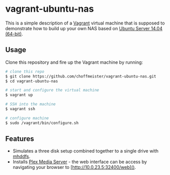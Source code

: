 # vagrant-ubuntu-nas

This is a simple description of a [Vagrant](https://www.vagrantup.com) virtual machine that is supposed to demonstrate how to build up your own NAS based on [Ubuntu Server 14.04 (64-bit)](http://www.ubuntu.com/server).

## Usage

Clone this repository and fire up the Vagrant machine by running:

~~~ bash
# clone this repo
$ git clone https://github.com/choffmeister/vagrant-ubuntu-nas.git
$ cd vagrant-ubuntu-nas

# start and configure the virtual machine
$ vagrant up

# SSH into the machine
$ vagrant ssh

# configure machine
$ sudo /vagrant/bin/configure.sh
~~~

## Features

* Simulates a three disk setup combined together to a single drive with [mhddfs](http://manpages.ubuntu.com/manpages/trusty/man1/mhddfs.1.html).
* Installs [Plex Media Server](https://plex.tv/) - the web interface can be access by navigating your browser to [http://10.0.23.5:32400/web]().
